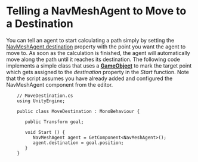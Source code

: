 # Telling a NavMeshAgent to Move to a Destination

You can tell an agent to start calculating a path simply by setting the [NavMeshAgent.destination](https://docs.unity3d.com/ScriptReference/AI.NavMeshAgent-destination.html) property with the point you want the agent to move to. As soon as the calculation is finished, the agent will automatically move along the path until it reaches its destination. The following code implements a simple class that uses a [**GameObject**][1] to mark the target point which gets assigned to the _destination_ property in the _Start_ function. Note that the script assumes you have already added and configured the NavMeshAgent component from the editor.

```
    // MoveDestination.cs
    using UnityEngine;
    
    public class MoveDestination : MonoBehaviour {
       
       public Transform goal;
       
       void Start () {
          NavMeshAgent agent = GetComponent<NavMeshAgent>();
          agent.destination = goal.position; 
       }
    }
```

[1]: https://docs.unity3d.com/Manual/class-GameObject.html "The fundamental object in Unity scenes, which can represent characters, props, scenery, cameras, waypoints, and more. A GameObject’s functionality is defined by the Components attached to it."
